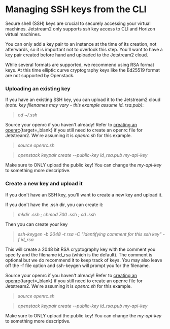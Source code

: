 # Managing SSH keys from the CLI

Secure shell (SSH) keys are crucial to securely accessing your virtual machines. Jetstream2 only supports ssh key access to CLI and Horizon virtual machines.

You can only add a key pair to an instance at the time of its creation, not afterwards, so it is important not to overlook this step. You'll want to have a key pair created before hand and uploaded to the Jetstream2 cloud.

While several formats are supported, we recommend using RSA format keys. At this time elliptic curve cryptography keys like the Ed25519 format are not supported by Openstack.

### Uploading an existing key

If you have an existing SSH key, you can upload it to the Jetstream2 cloud *(note: key filenames may vary - this example assume id_rsa.pub)*:

> *cd ~/.ssh*

Source your openrc if you haven't already! Refer to [creating an openrc](openrc.md){target=_blank} if you still need to create an openrc file for Jetstream2. We're assuming it is *openrc.sh* for this example.

> *source openrc.sh*

> *openstack keypair create --public-key id_rsa.pub my-api-key*

Make sure to ONLY upload the public key! You can change the *my-api-key* to something more descriptive.

### Create a new key and upload it

If you don't have an SSH key, you'll want to create a new key and upload it.

If you don't have the .ssh dir, you can create it:

> *mkdir .ssh ; chmod 700 .ssh ; cd .ssh*

Then you can create your key

> *ssh-keygen -b 2048 -t rsa -C "Identifying comment for this ssh key" -f id_rsa*

This will create a 2048 bit RSA cryptography key with the comment you specify and the filename id_rsa (which is the default). The comment is optional but we do recommend it to keep track of keys. You may also leave off the -f file option and ssh-keygen will prompt you for the filename.

Source your openrc if you haven't already! Refer to [creating an openrc](openrc.md){target=_blank} if you still need to create an openrc file for Jetstream2. We're assuming it is *openrc.sh* for this example.

> *source openrc.sh*

> *openstack keypair create --public-key id_rsa.pub my-api-key*

Make sure to ONLY upload the public key! You can change the *my-api-key* to something more descriptive.
